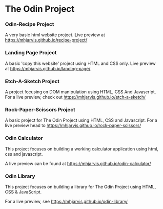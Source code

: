 # The Odin Project
   
### Odin-Recipe Project
A very basic html website project. Live preview at https://mhjarvis.github.io/recipe-project/

### Landing Page Project
A basic 'copy this website' project using HTML and CSS only. Live preview at https://mhjarvis.github.io/landing-page/

### Etch-A-Sketch Project

A project focusing on DOM manipulation using HTML, CSS And Javascript. For a live preview, check out https://mhjarvis.github.io/etch-a-sketch/

### Rock-Paper-Scissors Project
A basic project for The Odin Project using HTML, CSS and Javascript. For a live preview head to https://mhjarvis.github.io/rock-paper-scissors/

### Odin Calculator
This project focuses on building a working calculator application using html, css and javascript.

A live preview can be found at https://mhjarvis.github.io/odin-calculator/

### Odin Library
This project focuses on building a library for The Odin Project using HTML, CSS & JavaScript.

For a live preview, see https://mhjarvis.github.io/odin-library/
